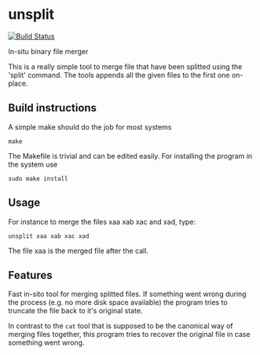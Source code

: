 # unsplit

[![Build Status](https://travis-ci.org/grisu48/unsplit.svg?branch=master)](https://travis-ci.org/grisu48/unsplit)

In-situ binary file merger

This is a really simple tool to merge file that have been splitted using the 'split' command. The tools appends all the given files to the first one on-place.

## Build instructions

A simple make should do the job for most systems

    make

The Makefile is trivial and can be edited easily. For installing the program in the system use

    sudo make install


## Usage

For instance to merge the files xaa xab xac and xad, type:

    unsplit xaa xab xac xad

The file xaa is the merged file after the call.

## Features

Fast in-sito tool for merging splitted files. If something went wrong during the process (e.g. no more disk space available) the program tries to truncate the file back to it's original state.

In contrast to the `cat` tool that is supposed to be the canonical way of merging files together, this program tries to recover the original file in case something went wrong.
